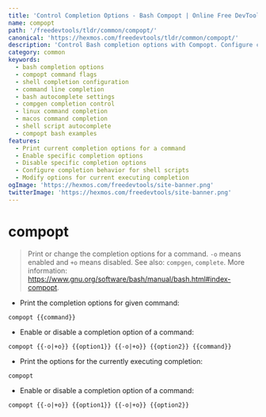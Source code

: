 ```yaml
---
title: 'Control Completion Options - Bash Compopt | Online Free DevTools by Hexmos'
name: compopt
path: '/freedevtools/tldr/common/compopt/'
canonical: 'https://hexmos.com/freedevtools/tldr/common/compopt/'
description: 'Control Bash completion options with Compopt. Configure command completion behavior, enabling or disabling specific flags. Free online tool, no registration required.'
category: common
keywords:
  - bash completion options
  - compopt command flags
  - shell completion configuration
  - command line completion
  - bash autocomplete settings
  - compgen completion control
  - linux command completion
  - macos command completion
  - shell script autocomplete
  - compopt bash examples
features:
  - Print current completion options for a command
  - Enable specific completion options
  - Disable specific completion options
  - Configure completion behavior for shell scripts
  - Modify options for current executing completion
ogImage: 'https://hexmos.com/freedevtools/site-banner.png'
twitterImage: 'https://hexmos.com/freedevtools/site-banner.png'
---
```


# compopt

> Print or change the completion options for a command.
> `-o` means enabled and `+o` means disabled.
> See also: `compgen`, `complete`.
> More information: <https://www.gnu.org/software/bash/manual/bash.html#index-compopt>.

- Print the completion options for given command:

`compopt {{command}}`

- Enable or disable a completion option of a command:

`compopt {{-o|+o}} {{option1}} {{-o|+o}} {{option2}} {{command}}`

- Print the options for the currently executing completion:

`compopt`

- Enable or disable a completion option of a command:

`compopt {{-o|+o}} {{option1}} {{-o|+o}} {{option2}}`
